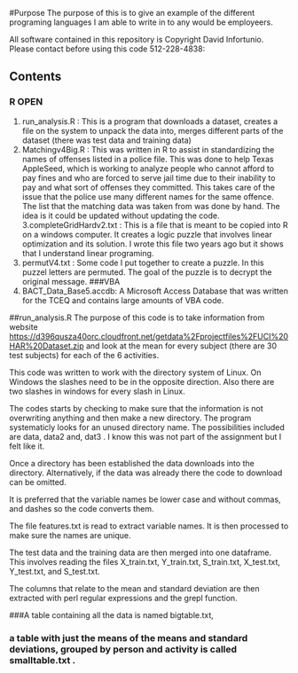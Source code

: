 


#Purpose 
The purpose of this is to give an example of the different programing languages I am able to write in to any would be employeers.

All software contained in this repository is Copyright David Infortunio. Please contact before using this code 512-228-4838: 
## Contents
### R OPEN
1.  run_analysis.R : This is a program that downloads a dataset, creates a file on the system to unpack the data into, merges different parts of the dataset (there was test data and training data) 
2. Matchingv4Big.R : This was written in R to assist in standardizing the names of offenses listed in a police file. This was done to help Texas AppleSeed, which is working to analyze people who cannot afford to pay fines and who are forced to serve jail time due to their inability to pay and what sort of offenses they committed. This takes care of the issue that the police use many different names for the same offence. The list that the matching data was taken from was done by hand. The idea is it could be updated without updating the code.
3.completeGridHardv2.txt : This is a file that is meant to be copied into R on a windows computer. It creates a logic puzzle that involves linear optimization and its solution. I wrote this file two years ago but it shows that I understand linear programing. 
4. permutV4.txt : Some code I put together to create a puzzle. In this puzzel letters are permuted. The goal of the puzzle is to decrypt the original message.
###VBA
5. BACT_Data_Base5.accdb: A Microsoft Access Database that was written for the TCEQ and contains large amounts of VBA code.

##run_analysis.R
The purpose of this code is to take information from website https://d396qusza40orc.cloudfront.net/getdata%2Fprojectfiles%2FUCI%20HAR%20Dataset.zip
and look at the mean for every subject (there are 30 test subjects) for each of the 6 activities. 

This  code was written to work with the directory system of Linux. On Windows the slashes need to be in the opposite direction.
Also there are two slashes in windows for every slash in Linux. 

The codes starts by checking to make sure that the information is not overwriting anything and then make a new directory. The program systematicly looks for an unused directory name. The possibilities included are data, data2 and, dat3  . I know this was not part of the assignment but I felt like it.

Once a directory has been established the data downloads into the directory. Alternatively, if the data was already there the code to download can be omitted.

It is preferred that the variable names be lower case and without commas, and dashes so the code converts them.

The file features.txt is read to extract variable names. It is then processed to make sure the names are unique.

The test data and the training data are then merged into one dataframe. This involves reading the files  X_train.txt,  Y_train.txt,  S_train.txt,  X_test.txt, Y_test.txt, and S_test.txt.

The columns that relate to the mean and standard deviation are then extracted with perl regular expressions and the grepl function.

###A table containing all the data is named bigtable.txt,

### a table with just the means of the means and standard deviations, grouped by person and activity is called smalltable.txt .


